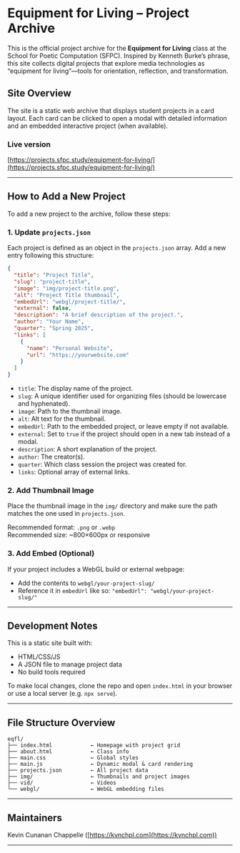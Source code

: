

# Equipment for Living – Project Archive

This is the official project archive for the **Equipment for Living** class at the School for Poetic Computation (SFPC). Inspired by Kenneth Burke’s phrase, this site collects digital projects that explore media technologies as “equipment for living”—tools for orientation, reflection, and transformation.

## Site Overview

The site is a static web archive that displays student projects in a card layout. Each card can be clicked to open a modal with detailed information and an embedded interactive project (when available).

### Live version
[https://projects.sfpc.study/equipment-for-living/](https://projects.sfpc.study/equipment-for-living/)

---

## How to Add a New Project

To add a new project to the archive, follow these steps:

### 1. Update `projects.json`

Each project is defined as an object in the `projects.json` array. Add a new entry following this structure:

```json
{
  "title": "Project Title",
  "slug": "project-title",
  "image": "img/project-title.png",
  "alt": "Project Title thumbnail",
  "embedUrl": "webgl/project-title/",
  "external": false,
  "description": "A brief description of the project.",
  "author": "Your Name",
  "quarter": "Spring 2025",
  "links": [
    {
      "name": "Personal Website",
      "url": "https://yourwebsite.com"
    }
  ]
}
```

- `title`: The display name of the project.
- `slug`: A unique identifier used for organizing files (should be lowercase and hyphenated).
- `image`: Path to the thumbnail image.
- `alt`: Alt text for the thumbnail.
- `embedUrl`: Path to the embedded project, or leave empty if not available.
- `external`: Set to `true` if the project should open in a new tab instead of a modal.
- `description`: A short explanation of the project.
- `author`: The creator(s).
- `quarter`: Which class session the project was created for.
- `links`: Optional array of external links.

### 2. Add Thumbnail Image

Place the thumbnail image in the `img/` directory and make sure the path matches the one used in `projects.json`.

Recommended format: `.png` or `.webp`  
Recommended size: ~800×600px or responsive

### 3. Add Embed (Optional)

If your project includes a WebGL build or external webpage:
- Add the contents to `webgl/your-project-slug/`
- Reference it in `embedUrl` like so: `"embedUrl": "webgl/your-project-slug/"`

---

## Development Notes

This is a static site built with:
- HTML/CSS/JS
- A JSON file to manage project data
- No build tools required

To make local changes, clone the repo and open `index.html` in your browser or use a local server (e.g. `npx serve`).

---

## File Structure Overview

```
eqfl/
├── index.html            ← Homepage with project grid
├── about.html            ← Class info
├── main.css              ← Global styles
├── main.js               ← Dynamic modal & card rendering
├── projects.json         ← All project data
├── img/                  ← Thumbnails and project images
├── vid/                  ← Videos
└── webgl/                ← WebGL embedding files
```

---

## Maintainers

Kevin Cunanan Chappelle
([https://kvnchpl.com](https://kvnchpl.com))

---